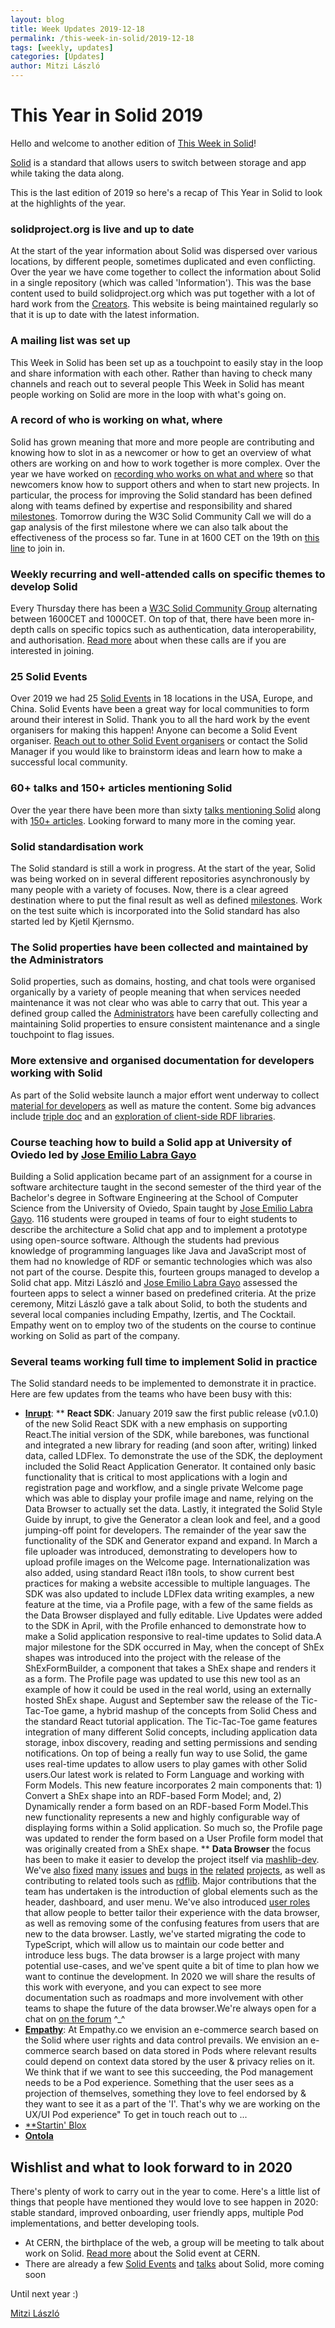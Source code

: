 ```yaml
---
layout: blog
title: Week Updates 2019-12-18
permalink: /this-week-in-solid/2019-12-18
tags: [weekly, updates]
categories: [Updates]
author: Mitzi László
---
```


# This Year in Solid 2019

Hello and welcome to another edition of [This Week in Solid](https://solidproject.org/this-week-in-solid)!

[Solid](https://solidproject.org) is a standard that allows users to switch between storage and app while taking the data along. 

This is the last edition of 2019 so here's a recap of This Year in Solid to look at the highlights of the year. 

### solidproject.org is live and up to date 
At the start of the year information about Solid was dispersed over various locations, by different people, sometimes duplicated and even conflicting. Over the year we have come together to collect the information about Solid in a single repository (which was called 'Information'). This was the base content used to build solidproject.org which was put together with a lot of hard work from the [Creators](https://github.com/solid/process/blob/master/creators.md). This website is being maintained regularly so that it is up to date with the latest information. 

### A mailing list was set up 
This Week in Solid has been set up as a touchpoint to easily stay in the loop and share information with each other. Rather than having to check many channels and reach out to several people This Week in Solid has meant people working on Solid are more in the loop with what's going on. 

### A record of who is working on what, where 
Solid has grown meaning that more and more people are contributing and knowing how to slot in as a newcomer or how to get an overview of what others are working on and how to work together is more complex. Over the year we have worked on [recording who works on what and where](https://github.com/solid/process) so that newcomers know how to support others and when to start new projects. In particular, the process for improving the Solid standard has been defined along with teams defined by expertise and responsibility and shared [milestones](https://github.com/solid/specification/milestones). Tomorrow during the W3C Solid Community Call we will do a gap analysis of the first milestone where we can also talk about the effectiveness of the process so far. Tune in at 1600 CET on the 19th on [this line](https://zoom.us/j/261297657) to join in. 

### Weekly recurring and well-attended calls on specific themes to develop Solid 
Every Thursday there has been a [W3C Solid Community Group](https://www.w3.org/community/solid/) alternating between 1600CET and 1000CET. On top of that, there have been more in-depth calls on specific topics such as authentication, data interoperability, and authorisation. [Read more](https://solidproject.org/standardisation) about when these calls are if you are interested in joining.

### 25 Solid Events 
Over 2019 we had 25 [Solid Events](https://solidproject.org/events) in 18 locations in the USA, Europe, and China. Solid Events have been a great way for local communities to form around their interest in Solid. Thank you to all the hard work by the event organisers for making this happen! Anyone can become a Solid Event organiser. [Reach out to other Solid Event organisers](https://gitter.im/solid/solid-events) or contact the Solid Manager if you would like to brainstorm ideas and learn how to make a successful local community.  

### 60+ talks and 150+ articles mentioning Solid
Over the year there have been more than sixty [talks mentioning Solid](https://solidproject.org/press) along with [150+ articles](https://solidproject.org/press). Looking forward to many more in the coming year. 

### Solid standardisation work
The Solid standard is still a work in progress. At the start of the year, Solid was being worked on in several different repositories asynchronously by many people with a variety of focuses. Now, there is a clear agreed destination where to put the final result as well as defined [milestones](https://github.com/solid/specification/milestones). Work on the test suite which is incorporated into the Solid standard has also started led by Kjetil Kjernsmo. 

### The Solid properties have been collected and maintained by the Administrators 
Solid properties, such as domains, hosting, and chat tools were organised organically by a variety of people meaning that when services needed maintenance it was not clear who was able to carry that out. This year a defined group called the [Administrators](https://github.com/solid/process/blob/master/administrators.md) have been carefully collecting and maintaining Solid properties to ensure consistent maintenance and a single touchpoint to flag issues. 

### More extensive and organised documentation for developers working with Solid 
As part of the Solid website launch a major effort went underway to collect [material for developers](https://solidproject.org/for-developers) as well as mature the content. Some big advances include [triple doc](https://vincenttunru.gitlab.io/tripledoc/) and an [exploration of client-side RDF libraries](https://github.com/inrupt/solid-lib-comparison). 

### Course teaching how to build a Solid app at University of Oviedo led by [Jose Emilio Labra Gayo](http://labra.weso.es)
Building a Solid application became part of an assignment for a course in software architecture taught in the second semester of the third year of the Bachelor's degree in Software Engineering at the School of Computer Science from the University of Oviedo, Spain taught by  [Jose Emilio Labra Gayo](http://labra.weso.es). 116 students were grouped in teams of four to eight students to describe the architecture a Solid chat app and to implement a prototype using open-source software. Although the students had previous knowledge of programming languages like Java and JavaScript most of them had no knowledge of RDF or semantic technologies which was also not part of the course. Despite this, fourteen groups managed to develop a Solid chat app. Mitzi László and [Jose Emilio Labra Gayo](http://labra.weso.es) assessed the fourteen apps to select a winner based on predefined criteria. At the prize ceremony, Mitzi László gave a talk about Solid, to both the students and several local companies including Empathy, Izertis, and The Cocktail. Empathy went on to employ two of the students on the course to continue working on Solid as part of the company. 

### Several teams working full time to implement Solid in practice 
The Solid standard needs to be implemented to demonstrate it in practice. Here are few updates from the teams who have been busy with this: 
* [**Inrupt**](https://inrupt.com): 
** **React SDK**: January 2019 saw the first public release (v0.1.0) of the new Solid React SDK with a new emphasis on supporting React.The initial version of the SDK, while barebones, was functional and integrated a new library for reading (and soon after, writing) linked data, called LDFlex. To demonstrate the use of the SDK, the deployment included the Solid React Application Generator. It contained only basic functionality that is critical to most applications with a login and registration page and workflow, and a single private Welcome page which was able to display your profile image and name, relying on the Data Browser to actually set the data. Lastly, it integrated the Solid Style Guide by inrupt, to give the Generator a clean look and feel, and a good jumping-off point for developers. The remainder of the year saw the functionality of the SDK and Generator expand and expand. In March a file uploader was introduced, demonstrating to developers how to upload profile images on the Welcome page. Internationalization was also added, using standard React i18n tools, to show current best practices for making a website accessible to multiple languages. The SDK was also updated to include LDFlex data writing examples, a new feature at the time, via a Profile page, with a few of the same fields as the Data Browser displayed and fully editable. Live Updates were added to the SDK in April, with the Profile enhanced to demonstrate how to make a Solid application responsive to real-time updates to Solid data.A major milestone for the SDK occurred in May, when the concept of ShEx shapes was introduced into the project with the release of the ShExFormBuilder, a component that takes a ShEx shape and renders it as a form. The Profile page was updated to use this new tool as an example of how it could be used in the real world, using an externally hosted ShEx shape. August and September saw the release of the Tic-Tac-Toe game, a hybrid mashup of the concepts from Solid Chess and the standard React tutorial application. The Tic-Tac-Toe game features integration of many different Solid concepts, including application data storage, inbox discovery, reading and setting permissions and sending notifications. On top of being a really fun way to use Solid, the game uses real-time updates to allow users to play games with other Solid users.Our latest work is related to Form Language and working with Form Models. This new feature incorporates 2 main components that: 1) Convert a ShEx shape into an RDF-based Form Model; and, 2) Dynamically render a form based on an RDF-based Form Model.This new functionality represents a new and highly configurable way of displaying forms within a Solid application. So much so, the Profile page was updated to render the form based on a User Profile form model that was originally created from a ShEx shape.
** **Data Browser** the focus has been to make it easier to develop the project itself via [mashlib-dev](https://github.com/inrupt/mashlib-dev). We've 
[also](https://github.com/solid/mashlib/pulls?utf8=%E2%9C%93&q=is%3Apr+is%3Aclosed) 
[fixed](https://github.com/solid/solid-panes/pulls?page=2&q=is%3Apr+is%3Aclosed&utf8=%E2%9C%93) 
[many](https://github.com/solid/solid-ui/pulls?page=2&q=is%3Apr+is%3Aclosed&utf8=%E2%9C%93) 
[issues](https://github.com/solid/chat-pane/pulls?page=2&q=is%3Apr+is%3Aclosed&utf8=%E2%9C%93) 
[and](https://github.com/solid/contacts-pane/pulls?page=2&q=is%3Apr+is%3Aclosed&utf8=%E2%9C%93) 
[bugs](https://github.com/solid/folder-pane/pulls?page=2&q=is%3Apr+is%3Aclosed&utf8=%E2%9C%93) 
[in](https://github.com/solid/issue-pane/pulls?page=2&q=is%3Apr+is%3Aclosed&utf8=%E2%9C%93) 
[the](https://github.com/solid/meeting-pane/pulls?page=2&q=is%3Apr+is%3Aclosed&utf8=%E2%9C%93) 
[related](https://github.com/solid/source-pane/pulls?page=2&q=is%3Apr+is%3Aclosed&utf8=%E2%9C%93) 
[projects](https://github.com/solid/pane-registry/pulls?page=2&q=is%3Apr+is%3Aclosed&utf8=%E2%9C%93), as well as contributing to related tools such as [rdflib](https://github.com/linkeddata/rdflib.js). Major contributions that the team has undertaken is the introduction of global elements such as the header, dashboard, and user menu. We've also introduced [user roles](https://github.com/solid/userguide/blob/master/appendix/userroles.md) that allow people to better tailor their experience with the data browser, as well as removing some of the confusing features from users that are new to the data browser. Lastly, we've started migrating the code to TypeScript, which will allow us to maintain our code better and introduce less bugs. The data browser is a large project with many potential use-cases, and we've spent quite a bit of time to plan how we want to continue the development. In 2020 we will share the results of this work with everyone, and you can expect to see more documentation such as roadmaps and more involvement with other teams to shape the future of the data browser.We're always open for a chat on [on the forum](https://forum.solidproject.org/c/build-a-solid-app/solid-data-browser) ^_^
* [**Empathy**](https://www.empathy.co): At Empathy.co we envision an e-commerce search based on the Solid where user rights and data control prevails. We envision an e-commerce search based on data stored in Pods where relevant results could depend on context data stored by the user & privacy relies on it. We think that if we want to see this succeeding, the Pod management needs to be a Pod experience. Something that the user sees as a projection of themselves, something they love to feel endorsed by & they want to see it as a part of the 'I'. That's why we are working on the UX/UI Pod experience" To get in touch reach out to ...
* [**Startin' Blox](https://startinblox.com)
* [**Ontola**](https://ontola.io)  

## Wishlist and what to look forward to in 2020
There's plenty of work to carry out in the year to come. Here's a little list of things that people have mentioned they would love to see happen in 2020: stable standard, improved onboarding, user friendly apps, multiple Pod implementations, and better developing tools. 
* At CERN, the birthplace of the web, a group will be meeting to talk about work on Solid. [Read more](https://indico.cern.ch/e/CERN-Solid-brainstorming) about the Solid event at CERN. 
* There are already a few [Solid Events](https://solidproject.org/events) and [talks](https://solidproject.org/press) about Solid, more coming soon 

Until next year :) 

[Mitzi László](https://github.com/Mitzi-Laszlo)

